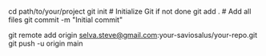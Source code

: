 cd path/to/your/project
git init                        # Initialize Git if not done
git add .                       # Add all files
git commit -m "Initial commit"

git remote add origin selva.steve@gmail.com:your-saviosalus/your-repo.git
git push -u origin main
